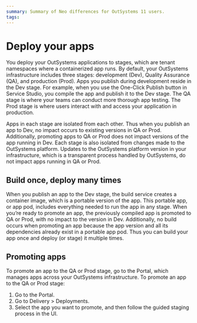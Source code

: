 ```yaml
---
summary: Summary of Neo differences for OutSystems 11 users.  
tags: 
---
```


# Deploy your apps

You deploy your OutSystems applications to stages, which are tenant namespaces where a containerized app runs. By default, your OutSystems infrastructure includes three stages: development (Dev), Quality Assurance (QA), and production (Prod). Apps you publish during development reside in the Dev stage. For example, when you use the One-Click Publish button in Service Studio, you compile the app and publish it to the Dev stage. The QA stage is where your teams can conduct more thorough app testing. The Prod stage is where users interact with and access your application in production. 

Apps in each stage are isolated from each other. Thus when you publish an app to Dev, no impact occurs to existing versions in QA or Prod. Additionally, promoting apps to QA or Prod does not impact versions of the app running in Dev. Each stage is also isolated from changes made to the OutSystems platform. Updates to the OutSystems platform version in your infrastructure, which is a transparent process handled by OutSystems, do not impact apps running in QA or Prod. 

## Build once, deploy many times

When you publish an app to the Dev stage, the build service creates a container image, which is a portable version of the app. This portable app, or app pod, includes everything needed to run the app in any stage. When you’re ready to promote an app, the previously compiled app is promoted to QA or Prod, with no impact to the version in Dev. Additionally, no build occurs when promoting an app because the app version and all its dependencies already exist in a portable app pod. Thus you can build your app once and deploy (or stage) it multiple times.

## Promoting apps

To promote an app to the QA or Prod stage, go to the Portal, which manages apps across your OutSystems infrastructure. 
To promote an app to the QA or Prod stage:

1. Go to the Portal.
2. Go to Delivery > Deployments.
3. Select the app you want to promote, and then follow the guided staging process in the UI.

